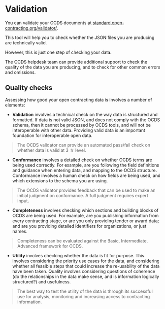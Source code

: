 # Validation

You can validate your OCDS documents at [standard.open-contracting.org/validator/](http://standard.open-contracting.org/validator/).

This tool will help you to check whether the JSON files you are producing are technically valid.

However, this is just one step of checking your data.

The OCDS helpdesk team can provide additional support to check the quality of the data you are producing, and to check for other common errors and omissions.

## Quality checks

Assessing how good your open contracting data is involves a number of elements:

* **Validation** involves a technical check on the way data is structured and formatted. If data is not valid JSON, and does not comply with the OCDS schema, then it cannot be processed by OCDS tools, and will not be interoperable with other data. Providing valid data is an important foundation for interoperable open data.

> The OCDS validator can provide an automated pass/fail check on whether data is valid at 3 ☆ level.

* **Conformance** involves a detailed check on whether OCDS terms are being used correctly. For example, are you following the field definitions and guidance when entering data, and mapping to the OCDS structure. Conformance involves a human check on how fields are being used, and which extensions to the schema you are using.

> The OCDS validator provides feedback that can be used to make an initial judgment on conformance. A full judgment requires expert input.

* **Completeness** involves checking which sections and building blocks of OCDS are being used. For example, are you publishing information from every contracting stage, or are you only providing tender or award data; and are you providing detailed identifiers for organizations, or just names.

> Completeness can be evaluated against the Basic, Intermediate, Advanced framework for OCDS.

* **Utility** involves checking whether the data is fit for purpose. This involves considering the priority use cases for the data, and considering whether all feasible steps that could increase the re-usability of the data have been taken. Quality involves considering questions of coherence (do the relationships in the data make sense, and is information logically structured?) and usefulness.

> The best way to test the utility of the data is through its successful use for analysis, monitoring and increasing access to contracting information.





